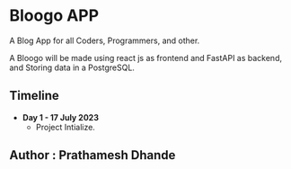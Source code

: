 # Bloogo APP

A Blog App for all Coders, Programmers, and other.

A Bloogo will be made using react js as frontend and FastAPI as backend, and Storing data in a PostgreSQL.

## Timeline
- **Day 1 - 17 July 2023**
	- Project Intialize.


## Author : Prathamesh Dhande